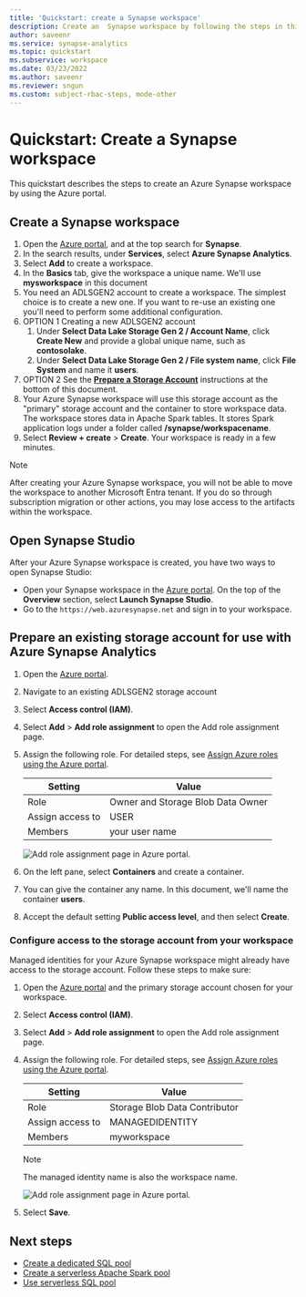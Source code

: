 ```yaml
---
title: 'Quickstart: create a Synapse workspace'
description: Create an  Synapse workspace by following the steps in this guide.
author: saveenr
ms.service: synapse-analytics
ms.topic: quickstart
ms.subservice: workspace
ms.date: 03/23/2022
ms.author: saveenr
ms.reviewer: sngun
ms.custom: subject-rbac-steps, mode-other
---
```


# Quickstart: Create a Synapse workspace
This quickstart describes the steps to create an Azure Synapse workspace by using the Azure portal.

## Create a Synapse workspace

1. Open the [Azure portal](https://portal.azure.com), and at the top search for **Synapse**.
1. In the search results, under **Services**, select **Azure Synapse Analytics**.
1. Select **Add** to create a workspace.
1. In the **Basics** tab, give the workspace a unique name. We'll use **mysworkspace** in this document
1. You need an ADLSGEN2 account to create a workspace. The simplest choice is to create a new one. If you want to re-use an existing one you'll need to perform some additional configuration. 
1. OPTION 1 Creating a new ADLSGEN2 account 
    1. Under **Select Data Lake Storage Gen 2 / Account Name**, click **Create New** and provide a global unique name, such as **contosolake**.
    1. Under **Select Data Lake Storage Gen 2 / File system name**, click **File System** and name it **users**.
1. OPTION 2 See the [**Prepare a Storage Account**](#prepare-an-existing-storage-account-for-use-with-azure-synapse-analytics) instructions at the bottom of this document.
1. Your Azure Synapse workspace will use this storage account as the "primary" storage account and the container to store workspace data. The workspace stores data in Apache Spark tables. It stores Spark application logs under a folder called **/synapse/workspacename**.
1. Select **Review + create** > **Create**. Your workspace is ready in a few minutes.

> [!NOTE]
> After creating your Azure Synapse workspace, you will not be able to move the workspace to another Microsoft Entra tenant. If you do so through subscription migration or other actions, you may lose access to the artifacts within the workspace.

## Open Synapse Studio

After your Azure Synapse workspace is created, you have two ways to open Synapse Studio:

* Open your Synapse workspace in the [Azure portal](https://portal.azure.com). On the top of the **Overview** section, select **Launch Synapse Studio**.
* Go to the `https://web.azuresynapse.net` and sign in to your workspace.

## Prepare an existing storage account for use with Azure Synapse Analytics

1. Open the [Azure portal](https://portal.azure.com).
1. Navigate to an existing ADLSGEN2 storage account
1. Select **Access control (IAM)**.
1. Select **Add** > **Add role assignment** to open the Add role assignment page.
1. Assign the following role. For detailed steps, see [Assign Azure roles using the Azure portal](../role-based-access-control/role-assignments-portal.yml).
    
    | Setting | Value |
    | --- | --- |
    | Role | Owner and Storage Blob Data Owner |
    | Assign access to | USER |
    | Members | your user name |

    ![Add role assignment page in Azure portal.](~/reusable-content/ce-skilling/azure/media/role-based-access-control/add-role-assignment-page.png)
1. On the left pane, select **Containers** and create a container.
1. You can give the container any name. In this document, we'll name the container **users**.
1. Accept the default setting **Public access level**, and then select **Create**.

### Configure access to the storage account from your workspace

Managed identities for your Azure Synapse workspace might already have access to the storage account. Follow these steps to make sure:

1. Open the [Azure portal](https://portal.azure.com) and the primary storage account chosen for your workspace.
1. Select **Access control (IAM)**.
1. Select **Add** > **Add role assignment** to open the Add role assignment page.
1. Assign the following role. For detailed steps, see [Assign Azure roles using the Azure portal](../role-based-access-control/role-assignments-portal.yml).
    
    | Setting | Value |
    | --- | --- |
    | Role | Storage Blob Data Contributor |
    | Assign access to | MANAGEDIDENTITY |
    | Members | myworkspace  |

    > [!NOTE]
    > The managed identity name is also the workspace name.

    ![Add role assignment page in Azure portal.](~/reusable-content/ce-skilling/azure/media/role-based-access-control/add-role-assignment-page.png)
1. Select **Save**.

## Next steps

* [Create a dedicated SQL pool](quickstart-create-sql-pool-studio.md) 
* [Create a serverless Apache Spark pool](quickstart-create-apache-spark-pool-portal.md)
* [Use serverless SQL pool](quickstart-sql-on-demand.md)
